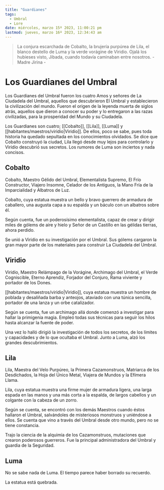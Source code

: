```yaml
---
title: "Guardianes"
tags:
  - Umbral
  - Lore
date: miércoles, marzo 15º 2023, 11:00:21 pm
lastmod: jueves, marzo 16º 2023, 12:34:43 am
---
```


> La conjura escarchada de Cobalto, la brujería purpúrea de Lila, el blanco destello de Luma y la verde vorágine de Viridio. Ojalá los hubieses visto, Jibada, cuando todavía caminaban entre nosotros. - Madre Jirina -

# Los Guardianes del Umbral

Los Guardianes del Umbral fueron los cuatro Amos y señores de La Ciudadela del Umbral, aquellos que descubrieron El Umbral y establecieron la civilización del mundo. Fueron el origen de la leyenda muerta de siglos atrás, aquellos que dieron a conocer su poder y lo entregaron a las razas civilizadas, para la prosperidad del Mundo y su Ciudadela.

Los Guardianes son cuatro; [[Cobalto]], [[Lila]], [[Luma]] y [[habitantes/maestros/viridio|Viridio]]. De ellos, poco se sabe, pues toda historia ha quedado sepultada en los conocimientos olvidados. Se dice que Cobalto construyó la ciudad, Lila llegó desde muy lejos para controlarlo y Viridio descubrió sus secretos. Los rumores de Luma son inciertos y nada concisos.

## Cobalto

Cobalto, Maestro Gélido del Umbral, Elementalista Supremo, El Frío Constructor, Viajero Insomne, Celador de los Antiguos, la Mano Fría de la Imparcialidad y Albatros de Luz.

Cobalto, cuya estatua muestra un bello y bravo guerrero de armadura de caballero, una augusta capa a su espalda y un báculo con un albatros sobre él.

Según cuenta, fue un poderosísimo elementalista, capaz de crear y dirigir miles de gólems de aire y hielo y Señor de un Castillo en las gélidas tierras, ahora perdido.

Se unió a Viridio en su investigación por el Umbral. Sus gólems cargaron la gran mayor parte de los materiales para construir La Ciudadela del Umbral.

## Viridio

Viridio, Maestro Relámpago de la Vorágine, Archimago del Umbral, el Verde Cogniscible, Eterno Aprendiz, Forjador del Conjuro, Rama viviente y portador de los Dones.

[[habitantes/maestros/viridio|Viridio]], cuya estatua muestra un hombre de poblada y desaliñada barba y anteojos, ataviado con una túnica sencilla, portador de una lanza y un orbe catalizador.

Según se cuenta, fue un archimago allá donde comenzó a investigar para hallar la primigenia magia. Empleó todas sus técnicas para seguir los hilos hasta alcanzar la fuente de poder.

Una vez lo halló dirigió la investigación de todos los secretos, de los límites y capacidades y de lo que ocultaba el Umbral. Junto a Luma, alzó los grandes descubrimientos.

## Lila

Lila, Maestra del Velo Purpúreo, la Primera Cazamonstruos, Matriarca de los Desdichados, la Hoja del Único Metal, Viajera de Mundos y la Efímera Llama.

Lila, cuya estatua muestra una firme mujer de armadura ligera, una larga espada en las manos y una más corta a la espalda, de largos cabellos y un colgante con la cabeza de un zorro.

Según se cuenta, se encontró con los demás Maestros cuando éstos hallaron el Umbral, salvándoles de misteriosos monstruos y uniéndose a ellos. Se cuenta que vino a través del Umbral desde otro mundo, pero no se tiene constancia.

Trajo la ciencia de la alquimia de los Cazamonstruos, mutaciones que crearon poderosos guerreros. Fue la principal administradora del Umbral y guardia de la Seguridad.

## Luma

No se sabe nada de Luma. El tiempo parece haber borrado su recuerdo.

La estatua está quebrada.